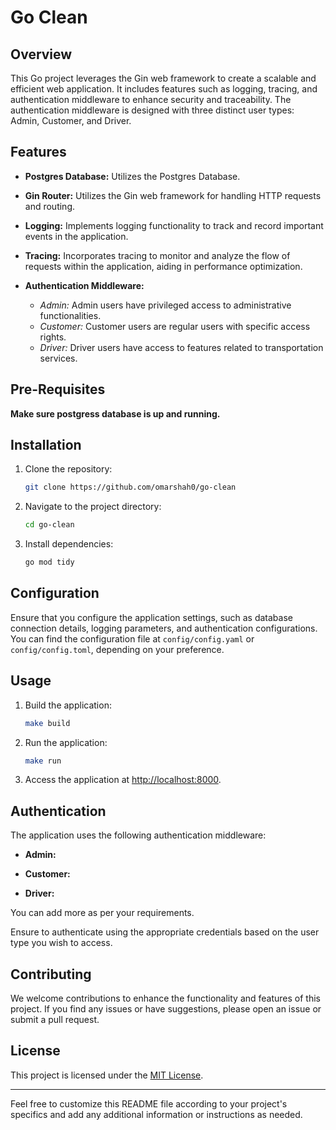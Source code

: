 # Go Clean

## Overview

This Go project leverages the Gin web framework to create a scalable and efficient web application. It includes features such as logging, tracing, and authentication middleware to enhance security and traceability. The authentication middleware is designed with three distinct user types: Admin, Customer, and Driver.

## Features
- **Postgres Database:** Utilizes the Postgres Database.

- **Gin Router:** Utilizes the Gin web framework for handling HTTP requests and routing.

- **Logging:** Implements logging functionality to track and record important events in the application.

- **Tracing:** Incorporates tracing to monitor and analyze the flow of requests within the application, aiding in performance optimization.

- **Authentication Middleware:**
  - *Admin:* Admin users have privileged access to administrative functionalities.
  - *Customer:* Customer users are regular users with specific access rights.
  - *Driver:* Driver users have access to features related to transportation services.

## Pre-Requisites
**Make sure postgress database is up and running.**

## Installation

1. Clone the repository:

   ```bash
   git clone https://github.com/omarshah0/go-clean
   ```

2. Navigate to the project directory:

   ```bash
   cd go-clean
   ```

3. Install dependencies:

   ```bash
   go mod tidy
   ```

## Configuration

Ensure that you configure the application settings, such as database connection details, logging parameters, and authentication configurations. You can find the configuration file at `config/config.yaml` or `config/config.toml`, depending on your preference.

## Usage

1. Build the application:

   ```bash
   make build
   ```

2. Run the application:

   ```bash
   make run
   ```

3. Access the application at [http://localhost:8000](http://localhost:8000).

## Authentication

The application uses the following authentication middleware:

- **Admin:**

- **Customer:**

- **Driver:**

You can add more as per your requirements.

Ensure to authenticate using the appropriate credentials based on the user type you wish to access.

## Contributing

We welcome contributions to enhance the functionality and features of this project. If you find any issues or have suggestions, please open an issue or submit a pull request.

## License

This project is licensed under the [MIT License](LICENSE).

---

Feel free to customize this README file according to your project's specifics and add any additional information or instructions as needed.